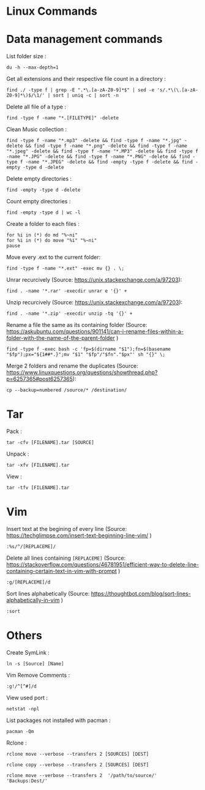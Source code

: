 # Linux Commands

# Data management commands

List folder size : 
```
du -h --max-depth=1
```

Get all extensions and their respective file count in a directory : 
```
find ./ -type f | grep -E ".*\.[a-zA-Z0-9]*$" | sed -e 's/.*\(\.[a-zA-Z0-9]*\)$/\1/' | sort | uniq -c | sort -n
```

Delete all file of a type : 
```
find -type f -name "*.[FILETYPE]" -delete
```

Clean Music collection : 
```
find -type f -name "*.mp3" -delete && find -type f -name "*.jpg" -delete && find -type f -name "*.png" -delete && find -type f -name "*.jpeg" -delete && find -type f -name "*.MP3" -delete && find -type f -name "*.JPG" -delete && find -type f -name "*.PNG" -delete && find -type f -name "*.JPEG" -delete && find -empty -type f -delete && find -empty -type d -delete
```

Delete empty directories :
```
find -empty -type d -delete
```

Count empty directories :
```
find -empty -type d | wc -l
```

Create a folder to each files :
```
for %i in (*) do md "%~ni"
for %i in (*) do move "%i" "%~ni"
pause
```

Move every .ext to the current folder:
```
find -type f -name "*.ext" -exec mv {} . \;
```

Unrar recurcively (Source: https://unix.stackexchange.com/a/97203):
```
find . -name '*.rar' -execdir unrar e '{}' +
```

Unzip recurcively (Source: https://unix.stackexchange.com/a/97203):
```
find . -name '*.zip' -execdir unzip -tq '{}' +
```

Rename a file the same as its containing folder (Source: https://askubuntu.com/questions/901141/can-i-rename-files-within-a-folder-with-the-name-of-the-parent-folder )
```
find -type f -exec bash -c 'fp=$(dirname "$1");fn=$(basename "$fp");px="${1##*.}";mv "$1" "$fp"/"$fn"."$px"' sh "{}" \;
```

Merge 2 folders and rename the duplicates (Source: https://www.linuxquestions.org/questions/showthread.php?p=6257365#post6257365):
```
cp --backup=numbered /source/* /destination/
```


# Tar

Pack :
```
tar -cfv [FILENAME].tar [SOURCE]
```

Unpack :
```
tar -xfv [FILENAME].tar
```

View :
```
tar -tfv [FILENAME].tar
```

# Vim

Insert text at the begining of every line (Source: https://techglimpse.com/insert-text-beginning-line-vim/ )
```
:%s/^/[REPLACEME]/
```

Delete all lines containing `[REPLACEME]` (Source: https://stackoverflow.com/questions/46781951/efficient-way-to-delete-line-containing-certain-text-in-vim-with-prompt )

```
:g/[REPLACEME]/d
```

Sort lines alphabetically (Source: https://thoughtbot.com/blog/sort-lines-alphabetically-in-vim )

```
:sort
```

# Others

Create SymLink : 
```
ln -s [Source] [Name]
```

Vim Remove Comments : 
```
:g!/^[^#]/d
```

View used port : 
```
netstat -npl
```

List packages not installed with pacman : 
```
pacman -Qm
```

Rclone :
```
rclone move --verbose --transfers 2 [SOURCES] [DEST]
```
```
rclone copy --verbose --transfers 2 [SOURCES] [DEST]
```
```
rclone move --verbose --transfers 2  '/path/to/source/' 'Backups:Dest/'
```
